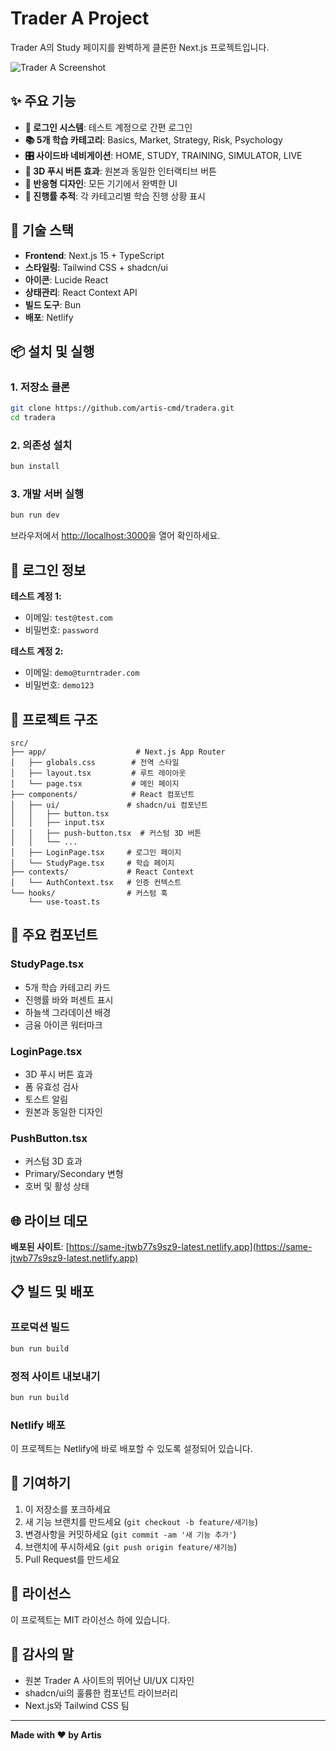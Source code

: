 # Trader A Project

Trader A의 Study 페이지를 완벽하게 클론한 Next.js 프로젝트입니다.

![Trader A Screenshot](https://via.placeholder.com/800x400/1c4b8b/ffffff?text=Turn+Trader+Study+Page)

## ✨ 주요 기능

- **🔐 로그인 시스템**: 테스트 계정으로 간편 로그인
- **📚 5개 학습 카테고리**: Basics, Market, Strategy, Risk, Psychology
- **🎛️ 사이드바 네비게이션**: HOME, STUDY, TRAINING, SIMULATOR, LIVE
- **🎨 3D 푸시 버튼 효과**: 원본과 동일한 인터랙티브 버튼
- **📱 반응형 디자인**: 모든 기기에서 완벽한 UI
- **🎯 진행률 추적**: 각 카테고리별 학습 진행 상황 표시

## 🚀 기술 스택

- **Frontend**: Next.js 15 + TypeScript
- **스타일링**: Tailwind CSS + shadcn/ui
- **아이콘**: Lucide React
- **상태관리**: React Context API
- **빌드 도구**: Bun
- **배포**: Netlify

## 📦 설치 및 실행

### 1. 저장소 클론
```bash
git clone https://github.com/artis-cmd/tradera.git
cd tradera
```

### 2. 의존성 설치
```bash
bun install
```

### 3. 개발 서버 실행
```bash
bun run dev
```

브라우저에서 [http://localhost:3000](http://localhost:3000)을 열어 확인하세요.

## 🔑 로그인 정보

**테스트 계정 1:**
- 이메일: `test@test.com`
- 비밀번호: `password`

**테스트 계정 2:**
- 이메일: `demo@turntrader.com`
- 비밀번호: `demo123`

## 📁 프로젝트 구조

```
src/
├── app/                    # Next.js App Router
│   ├── globals.css        # 전역 스타일
│   ├── layout.tsx         # 루트 레이아웃
│   └── page.tsx           # 메인 페이지
├── components/            # React 컴포넌트
│   ├── ui/               # shadcn/ui 컴포넌트
│   │   ├── button.tsx
│   │   ├── input.tsx
│   │   ├── push-button.tsx  # 커스텀 3D 버튼
│   │   └── ...
│   ├── LoginPage.tsx     # 로그인 페이지
│   └── StudyPage.tsx     # 학습 페이지
├── contexts/             # React Context
│   └── AuthContext.tsx   # 인증 컨텍스트
└── hooks/                # 커스텀 훅
    └── use-toast.ts
```

## 🎨 주요 컴포넌트

### StudyPage.tsx
- 5개 학습 카테고리 카드
- 진행률 바와 퍼센트 표시
- 하늘색 그라데이션 배경
- 금융 아이콘 워터마크

### LoginPage.tsx
- 3D 푸시 버튼 효과
- 폼 유효성 검사
- 토스트 알림
- 원본과 동일한 디자인

### PushButton.tsx
- 커스텀 3D 효과
- Primary/Secondary 변형
- 호버 및 활성 상태

## 🌐 라이브 데모

**배포된 사이트**: [https://same-jtwb77s9sz9-latest.netlify.app](https://same-jtwb77s9sz9-latest.netlify.app)

## 📋 빌드 및 배포

### 프로덕션 빌드
```bash
bun run build
```

### 정적 사이트 내보내기
```bash
bun run build
```

### Netlify 배포
이 프로젝트는 Netlify에 바로 배포할 수 있도록 설정되어 있습니다.

## 🤝 기여하기

1. 이 저장소를 포크하세요
2. 새 기능 브랜치를 만드세요 (`git checkout -b feature/새기능`)
3. 변경사항을 커밋하세요 (`git commit -am '새 기능 추가'`)
4. 브랜치에 푸시하세요 (`git push origin feature/새기능`)
5. Pull Request를 만드세요

## 📄 라이선스

이 프로젝트는 MIT 라이선스 하에 있습니다.

## 🙏 감사의 말

- 원본 Trader A 사이트의 뛰어난 UI/UX 디자인
- shadcn/ui의 훌륭한 컴포넌트 라이브러리
- Next.js와 Tailwind CSS 팀

---

**Made with ❤️ by Artis**
